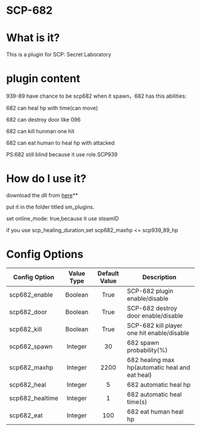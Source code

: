 # SCP-682
# What is it?
This is a plugin for SCP: Secret Laboratory
# plugin content
939-89 have chance to be scp682 when it spawn，682 has this abilities:

682 can heal hp with time(can move)

682 can destroy door like 096

682 can kill hunman one hit

682 can eat human to heal hp with attacked

PS:682 still blind because it use role.SCP939

# How do I use it?
download the dll from [here](https://github.com/cushaw1/SCP-682/releases/tag/1.1)**

put it in the folder titled sm_plugins.

set online_mode: true,because it use steamID

if you use scp_healing_duration,set scp682_maxhp <= scp939_89_hp
# Config Options
Config Option | Value Type | Default Value | Description
--- | :---: | :---: | ---
scp682_enable | Boolean | True | SCP-682 plugin enable/disable
scp682_door | Boolean | True | SCP-682 destroy door enable/disable
scp682_kill | Boolean | True | SCP-682 kill player one hit enable/disable
scp682_spawn | Integer | 30 | 682 spawn probability(%)
scp682_maxhp | Integer | 2200 | 682 healing max hp(automatic heal and eat heal)
scp682_heal | Integer | 5 | 682 automatic heal hp
scp682_healtime | Integer | 1 | 682 automatic heal time(s)
scp682_eat | Integer | 100 | 682 eat human heal hp

